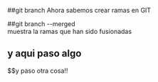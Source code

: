 ##git branch
Ahora sabemos crear ramas en GIT

##git branch --merged	
muestra la ramas que han sido fusionadas

## y aqui paso algo

$$y paso otra cosa!!